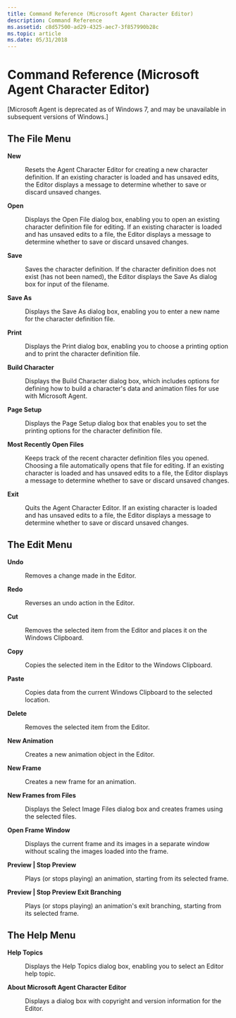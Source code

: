 ```yaml
---
title: Command Reference (Microsoft Agent Character Editor)
description: Command Reference
ms.assetid: c8d57500-ad29-4325-aec7-3f857990b28c
ms.topic: article
ms.date: 05/31/2018
---
```


# Command Reference (Microsoft Agent Character Editor)

\[Microsoft Agent is deprecated as of Windows 7, and may be unavailable in subsequent versions of Windows.\]

## The File Menu

<dl> <dt>

<span id="New"></span><span id="new"></span><span id="NEW"></span>**New**
</dt> <dd>

Resets the Agent Character Editor for creating a new character definition. If an existing character is loaded and has unsaved edits, the Editor displays a message to determine whether to save or discard unsaved changes.

</dd> <dt>

<span id="Open"></span><span id="open"></span><span id="OPEN"></span>**Open**
</dt> <dd>

Displays the Open File dialog box, enabling you to open an existing character definition file for editing. If an existing character is loaded and has unsaved edits to a file, the Editor displays a message to determine whether to save or discard unsaved changes.

</dd> <dt>

<span id="Save"></span><span id="save"></span><span id="SAVE"></span>**Save**
</dt> <dd>

Saves the character definition. If the character definition does not exist (has not been named), the Editor displays the Save As dialog box for input of the filename.

</dd> <dt>

<span id="Save_As"></span><span id="save_as"></span><span id="SAVE_AS"></span>**Save As**
</dt> <dd>

Displays the Save As dialog box, enabling you to enter a new name for the character definition file.

</dd> <dt>

<span id="Print"></span><span id="print"></span><span id="PRINT"></span>**Print**
</dt> <dd>

Displays the Print dialog box, enabling you to choose a printing option and to print the character definition file.

</dd> <dt>

<span id="Build_Character"></span><span id="build_character"></span><span id="BUILD_CHARACTER"></span>**Build Character**
</dt> <dd>

Displays the Build Character dialog box, which includes options for defining how to build a character's data and animation files for use with Microsoft Agent.

</dd> <dt>

<span id="Page_Setup"></span><span id="page_setup"></span><span id="PAGE_SETUP"></span>**Page Setup**
</dt> <dd>

Displays the Page Setup dialog box that enables you to set the printing options for the character definition file.

</dd> <dt>

<span id="Most_Recently_Open_Files"></span><span id="most_recently_open_files"></span><span id="MOST_RECENTLY_OPEN_FILES"></span>**Most Recently Open Files**
</dt> <dd>

Keeps track of the recent character definition files you opened. Choosing a file automatically opens that file for editing. If an existing character is loaded and has unsaved edits to a file, the Editor displays a message to determine whether to save or discard unsaved changes.

</dd> <dt>

<span id="Exit"></span><span id="exit"></span><span id="EXIT"></span>**Exit**
</dt> <dd>

Quits the Agent Character Editor. If an existing character is loaded and has unsaved edits to a file, the Editor displays a message to determine whether to save or discard unsaved changes.

</dd> </dl>

## The Edit Menu

<dl> <dt>

<span id="Undo"></span><span id="undo"></span><span id="UNDO"></span>**Undo**
</dt> <dd>

Removes a change made in the Editor.

</dd> <dt>

<span id="Redo"></span><span id="redo"></span><span id="REDO"></span>**Redo**
</dt> <dd>

Reverses an undo action in the Editor.

</dd> <dt>

<span id="Cut"></span><span id="cut"></span><span id="CUT"></span>**Cut**
</dt> <dd>

Removes the selected item from the Editor and places it on the Windows Clipboard.

</dd> <dt>

<span id="Copy"></span><span id="copy"></span><span id="COPY"></span>**Copy**
</dt> <dd>

Copies the selected item in the Editor to the Windows Clipboard.

</dd> <dt>

<span id="Paste"></span><span id="paste"></span><span id="PASTE"></span>**Paste**
</dt> <dd>

Copies data from the current Windows Clipboard to the selected location.

</dd> <dt>

<span id="Delete"></span><span id="delete"></span><span id="DELETE"></span>**Delete**
</dt> <dd>

Removes the selected item from the Editor.

</dd> <dt>

<span id="New_Animation"></span><span id="new_animation"></span><span id="NEW_ANIMATION"></span>**New Animation**
</dt> <dd>

Creates a new animation object in the Editor.

</dd> <dt>

<span id="New_Frame"></span><span id="new_frame"></span><span id="NEW_FRAME"></span>**New Frame**
</dt> <dd>

Creates a new frame for an animation.

</dd> <dt>

<span id="New_Frames_from_Files"></span><span id="new_frames_from_files"></span><span id="NEW_FRAMES_FROM_FILES"></span>**New Frames from Files**
</dt> <dd>

Displays the Select Image Files dialog box and creates frames using the selected files.

</dd> <dt>

<span id="Open_Frame_Window"></span><span id="open_frame_window"></span><span id="OPEN_FRAME_WINDOW"></span>**Open Frame Window**
</dt> <dd>

Displays the current frame and its images in a separate window without scaling the images loaded into the frame.

</dd> <dt>

<span id="Preview___Stop_Preview"></span><span id="preview___stop_preview"></span><span id="PREVIEW___STOP_PREVIEW"></span>**Preview \| Stop Preview**
</dt> <dd>

Plays (or stops playing) an animation, starting from its selected frame.

</dd> <dt>

<span id="Preview___Stop_Preview_Exit_Branching"></span><span id="preview___stop_preview_exit_branching"></span><span id="PREVIEW___STOP_PREVIEW_EXIT_BRANCHING"></span>**Preview \| Stop Preview Exit Branching**
</dt> <dd>

Plays (or stops playing) an animation's exit branching, starting from its selected frame.

</dd> </dl>

## The Help Menu

<dl> <dt>

<span id="Help_Topics"></span><span id="help_topics"></span><span id="HELP_TOPICS"></span>**Help Topics**
</dt> <dd>

Displays the Help Topics dialog box, enabling you to select an Editor help topic.

</dd> <dt>

<span id="About_Microsoft_Agent_Character_Editor"></span><span id="about_microsoft_agent_character_editor"></span><span id="ABOUT_MICROSOFT_AGENT_CHARACTER_EDITOR"></span>**About Microsoft Agent Character Editor**
</dt> <dd>

Displays a dialog box with copyright and version information for the Editor.

</dd> </dl>

 

 




